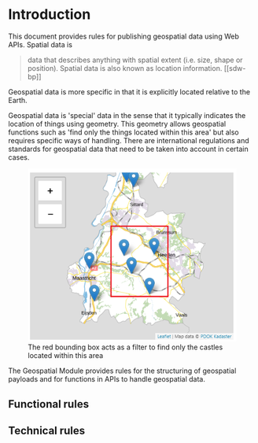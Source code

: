 # Introduction

This document provides rules for publishing geospatial data using Web APIs. Spatial data is

> data that describes anything with spatial extent (i.e. size, shape or position). Spatial data is also known as location information. [[sdw-bp]]

Geospatial data is more specific in that it is explicitly located relative to the Earth.

Geospatial data is 'special' data in the sense that it typically indicates the location of things using geometry. This geometry allows geospatial functions such as 'find only the things located within this area' but also requires specific ways of handling. There are international regulations and standards for geospatial data that need to be taken into account in certain cases.

<figure>
    <img alt="castle features shown on map with bounding box" src="media/boundingbox.png"/>
    <figcaption>The red bounding box acts as a filter to find only the castles located within this area</figcaption>
</figure>

The Geospatial Module provides rules for the structuring of geospatial payloads and for functions in APIs to handle geospatial data.

## Functional rules

<ul id="functionalList"></ul>

## Technical rules

<ul id="technicalList"></ul>
